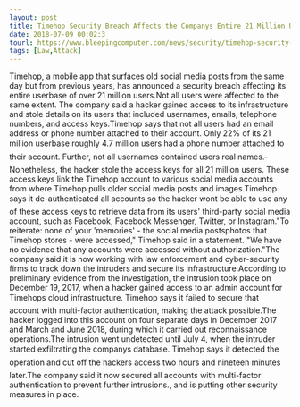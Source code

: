 ```yaml
---
layout: post
title: Timehop Security Breach Affects the Companys Entire 21 Million Userbase
date: 2018-07-09 00:02:3
tourl: https://www.bleepingcomputer.com/news/security/timehop-security-breach-affects-the-company-s-entire-21-million-userbase/
tags: [Law,Attack]
---
```

­Timehop, a mobile app that surfaces old social media posts from the same day but from previous years, has announced a security breach affecting its entire userbase of over 21 million users.Not all users were affected to the same extent. The company said a hacker gained access to its infrastructure and stole details on its users that included usernames, emails, telephone numbers, and access keys.Timehop says that not all users had an email address or phone number attached to their account. Only 22% of its 21 million userbase roughly 4.7 million users had a phone number attached to their account. Further, not all usernames contained users real names.­Nonetheless, the hacker stole the access keys for all 21 million users. These access keys link the Timehop account to various social media accounts from where Timehop pulls older social media posts and images.Timehop says it de-authenticated all accounts so the hacker wont be able to use any of these access keys to retrieve data from its users' third-party social media account, such as Facebook, Facebook Messenger, Twitter, or Instagram."To reiterate: none of your 'memories' - the social media postsphotos that Timehop stores - were accessed," Timehop said in a statement. "We have no evidence that any accounts were accessed without authorization."The company said it is now working with law enforcement and cyber-security firms to track down the intruders and secure its infrastructure.According to preliminary evidence from the investigation, the intrusion took place on December 19, 2017, when a hacker gained access to an admin account for Timehops cloud infrastructure. Timehop says it failed to secure that account with multi-factor authentication, making the attack possible.The hacker logged into this account on four separate days in December 2017 and March and June 2018, during which it carried out reconnaissance operations.The intrusion went undetected until July 4, when the intruder started exfiltrating the companys database. Timehop says it detected the operation and cut off the hackers access two hours and nineteen minutes later.The company said it now secured all accounts with multi-factor authentication to prevent further intrusions., and is putting other security measures in place.